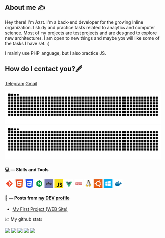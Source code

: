 ## About me :writing_hand:

Hey there! I'm Azat. I'm a back-end developer for the growing Inline organization. I study and practice tasks related to analytics and computer science. Most of my projects are test projects and are designed to explore new architectures. I am open to new things and maybe you will like some of the tasks I have set. :)

I mainly use PHP language, but I also practice JS.

## How do I contact you?🖋️

[Telegram](https://tlgg.ru/@RIDOS32)
[Gmail](mailto:smartsites.dev27@gmail.com)


![github contribution grid snake animation](https://raw.githubusercontent.com/gil9red/gil9red/output/github-contribution-grid-snake.svg#gh-light-mode-only)
![github contribution grid snake animation](https://raw.githubusercontent.com/gil9red/gil9red/output/github-contribution-grid-snake-dark.svg#gh-dark-mode-only)

#### 💻 — Skills and Tools

<p align="left">
    <img height="28" width="28" src="https://raw.githubusercontent.com/edent/SuperTinyIcons/master/images/svg/git.svg" />
    <img height="28" width="28" src="https://raw.githubusercontent.com/edent/SuperTinyIcons/master/images/svg/html5.svg" />
    <img height="28" width="28" src="https://raw.githubusercontent.com/edent/SuperTinyIcons/master/images/svg/css3.svg" />
    <img height="28" width="28" src="https://raw.githubusercontent.com/edent/SuperTinyIcons/master/images/svg/nginx.svg" />
    <img height="28" width="28" src="https://raw.githubusercontent.com/edent/SuperTinyIcons/master/images/svg/php.svg" />
    <img height="28" width="28" src="https://raw.githubusercontent.com/edent/SuperTinyIcons/master/images/svg/javascript.svg" />
    <img height="28" width="28" src="https://raw.githubusercontent.com/edent/SuperTinyIcons/master/images/svg/vue.svg" />
    <img height="28" width="28" src="https://raw.githubusercontent.com/edent/SuperTinyIcons/master/images/svg/npm.svg" />    
    <img height="28" width="28" src="https://raw.githubusercontent.com/edent/SuperTinyIcons/master/images/svg/linux.svg" />
    <img height="28" width="28" src="https://raw.githubusercontent.com/edent/SuperTinyIcons/master/images/svg/ubuntu.svg" />
    <img height="28" width="28" src="https://raw.githubusercontent.com/edent/SuperTinyIcons/master/images/svg/windows.svg" />
    <img height="28" width="28" src="https://raw.githubusercontent.com/edent/SuperTinyIcons/master/images/svg/docker.svg" />
</p>

####   📝 — Posts from [my DEV profile](https://dev.to/ridos)

<!-- BLOG-POST-LIST:START -->
- [My First Project &lpar;WEB Site&rpar;](https://dev.to/ridos/my-first-project-web-site-mph)
<!-- BLOG-POST-LIST:END -->

📈 My github stats

![](https://github-profile-summary-cards.vercel.app/api/cards/profile-details?username=ridos&theme=solarized_dark)
![](https://github-profile-summary-cards.vercel.app/api/cards/most-commit-language?username=ridos&theme=solarized_dark)
![](https://github-profile-summary-cards.vercel.app/api/cards/repos-per-language?username=ridos&theme=solarized_dark)
![](https://github-profile-summary-cards.vercel.app/api/cards/stats?username=ridos&theme=solarized_dark)
![](https://github-profile-summary-cards.vercel.app/api/cards/productive-time?username=ridos&theme=solarized_dark)
